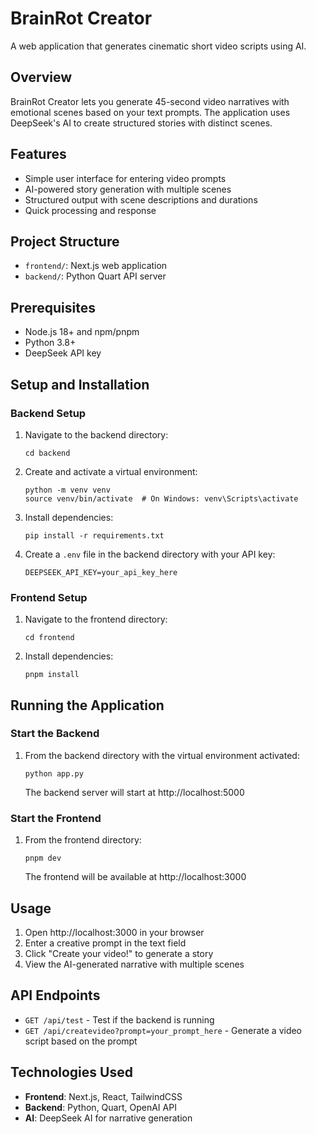 # BrainRot Creator

A web application that generates cinematic short video scripts using AI.

## Overview

BrainRot Creator lets you generate 45-second video narratives with emotional scenes based on your text prompts. The application uses DeepSeek's AI to create structured stories with distinct scenes.

## Features

- Simple user interface for entering video prompts
- AI-powered story generation with multiple scenes
- Structured output with scene descriptions and durations
- Quick processing and response

## Project Structure

- `frontend/`: Next.js web application
- `backend/`: Python Quart API server

## Prerequisites

- Node.js 18+ and npm/pnpm
- Python 3.8+
- DeepSeek API key

## Setup and Installation

### Backend Setup

1. Navigate to the backend directory:
   ```
   cd backend
   ```

2. Create and activate a virtual environment:
   ```
   python -m venv venv
   source venv/bin/activate  # On Windows: venv\Scripts\activate
   ```

3. Install dependencies:
   ```
   pip install -r requirements.txt
   ```

4. Create a `.env` file in the backend directory with your API key:
   ```
   DEEPSEEK_API_KEY=your_api_key_here
   ```

### Frontend Setup

1. Navigate to the frontend directory:
   ```
   cd frontend
   ```

2. Install dependencies:
   ```
   pnpm install
   ```

## Running the Application

### Start the Backend

1. From the backend directory with the virtual environment activated:
   ```
   python app.py
   ```
   The backend server will start at http://localhost:5000

### Start the Frontend

1. From the frontend directory:
   ```
   pnpm dev
   ```
   The frontend will be available at http://localhost:3000

## Usage

1. Open http://localhost:3000 in your browser
2. Enter a creative prompt in the text field
3. Click "Create your video!" to generate a story
4. View the AI-generated narrative with multiple scenes

## API Endpoints

- `GET /api/test` - Test if the backend is running
- `GET /api/createvideo?prompt=your_prompt_here` - Generate a video script based on the prompt

## Technologies Used

- **Frontend**: Next.js, React, TailwindCSS
- **Backend**: Python, Quart, OpenAI API
- **AI**: DeepSeek AI for narrative generation
